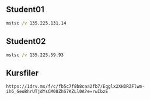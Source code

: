 ## Student01

```cmd
mstsc /v 135.225.131.14
```

## Student02

```cmd
mstsc /v 135.225.59.93
```

## Kursfiler

```
https://1drv.ms/f/c/fb5c7f8b8caa2fb7/Eqglx2XHDRZFlwm-ih6_GeoBhrUTjdYsCM08ZhS7KZLl0A?e=rwIbzE
```
